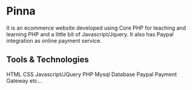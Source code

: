 # Pinna
It is an ecommerce website developed using Core PHP for teaching and learning PHP and a little bit of Javascript/Jquery. It also has Paypal integration as online payment service.

## Tools & Technologies
HTML
CSS
Javascript/JQuery
PHP
Mysql Database
Paypal Payment Gateway
etc...
